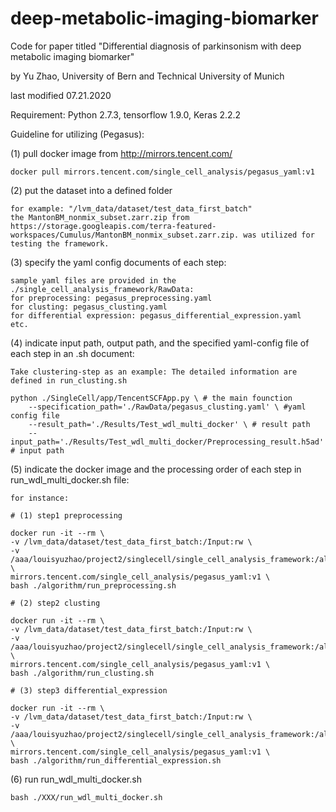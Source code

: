 # deep-metabolic-imaging-biomarker
Code for paper titled "Differential diagnosis of parkinsonism with deep metabolic imaging biomarker" 

by Yu Zhao, University of Bern and Technical University of Munich 

last modified 07.21.2020

Requirement:
  Python 2.7.3, 
  tensorflow 1.9.0, 
  Keras 2.2.2


Guideline for utilizing (Pegasus):

(1) pull docker image from http://mirrors.tencent.com/

    docker pull mirrors.tencent.com/single_cell_analysis/pegasus_yaml:v1

(2) put the dataset into a defined folder
    
    for example: "/lvm_data/dataset/test_data_first_batch"
    the MantonBM_nonmix_subset.zarr.zip from https://storage.googleapis.com/terra-featured-workspaces/Cumulus/MantonBM_nonmix_subset.zarr.zip. was utilized for testing the framework.

(3) specify the yaml config documents of each step:

    sample yaml files are provided in the ./single_cell_analysis_framework/RawData:
    for preprocessing: pegasus_preprocessing.yaml
    for clusting: pegasus_clusting.yaml
    for differential expression: pegasus_differential_expression.yaml
    etc.

(4) indicate input path, output path, and the specified yaml-config file of each step in an .sh document:

    Take clustering-step as an example: The detailed information are defined in run_clusting.sh

    python ./SingleCell/app/TencentSCFApp.py \ # the main founction
        --specification_path='./RawData/pegasus_clusting.yaml' \ #yaml config file 
        --result_path='./Results/Test_wdl_multi_docker' \ # result path
        --input_path='./Results/Test_wdl_multi_docker/Preprocessing_result.h5ad' # input path


(5) indicate the docker image and the processing order of each step in run_wdl_multi_docker.sh file:

    for instance:
    
    # (1) step1 preprocessing
    
    docker run -it --rm \
    -v /lvm_data/dataset/test_data_first_batch:/Input:rw \ 
    -v /aaa/louisyuzhao/project2/singlecell/single_cell_analysis_framework:/algorithm:rw \
    mirrors.tencent.com/single_cell_analysis/pegasus_yaml:v1 \
    bash ./algorithm/run_preprocessing.sh

    # (2) step2 clusting
    
    docker run -it --rm \
    -v /lvm_data/dataset/test_data_first_batch:/Input:rw \
    -v /aaa/louisyuzhao/project2/singlecell/single_cell_analysis_framework:/algorithm:rw \
    mirrors.tencent.com/single_cell_analysis/pegasus_yaml:v1 \
    bash ./algorithm/run_clusting.sh

    # (3) step3 differential_expression
    
    docker run -it --rm \
    -v /lvm_data/dataset/test_data_first_batch:/Input:rw \
    -v /aaa/louisyuzhao/project2/singlecell/single_cell_analysis_framework:/algorithm:rw \
    mirrors.tencent.com/single_cell_analysis/pegasus_yaml:v1 \
    bash ./algorithm/run_differential_expression.sh

(6) run run_wdl_multi_docker.sh
    
    bash ./XXX/run_wdl_multi_docker.sh
